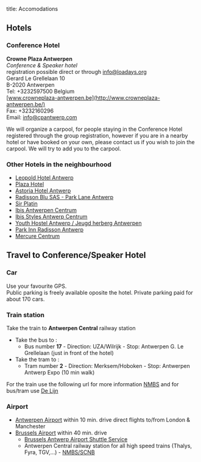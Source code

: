 title: Accomodations


## Hotels


### Conference Hotel

__Crowne Plaza Antwerpen__  
_Conference & Speaker hotel_  
registration possible direct or through [info@loadays.org](mailto:info@loadays.org)  
Gerard Le Grellelaan 10  
B-2020 Antwerpen  
Tel: +3232597500
Belgium  
[www.crowneplaza-antwerpen.be](http://www.crowneplaza-antwerpen.be/)  
Fax: +3232160296  
Email: [info@cpantwerp.com](info@cpantwerp.com)  

We will organize a carpool, for people staying in the Conference Hotel registered through the group registration, however if you are in a nearby hotel or have booked on your own, please contact us if you wish to join the carpool.
We will try to add you to the carpool.


### Other Hotels in the neighbourhood

-   [Leopold Hotel Antwerp](http://www.leopoldhotelantwerp.com/)
-   [Plaza Hotel](http://www.plaza.be)
-   [Astoria Hotel Antwerp](http://www.astoria-antwerp.com/)
-   [Radisson Blu SAS - Park Lane Antwerp](http://www.radissonblu.com/parklanehotel-antwerp)
-   [Sir Platin](http://www.sirplantin-antwerp.com)
-   [Ibis Antwerpen Centrum](http://www.ibishotel.com/nl/hotel-1453-ibis-antwerpen-centrum/)
-   [Ibis Styles Antwerp Centrum](http://www.ibis.com/gb/hotel-8023-ibis-styles-antwerpen-city-center-voorheen-all-seasons/index.shtml)
-   [Youth Hostel Antwerp / Jeugd herberg Antwerpen](http://www.vjh.be/antwerpen.htm)
-   [Park Inn Radisson Antwerp](http://www.parkinn.com/hotel-antwerpen)
-   [Mercure Centrum](http://www.mercure.com/nl/hotel-8094-hotel-mercure-antwerpen-centrum-opera/index.shtml)


## Travel to Conference/Speaker Hotel


### Car

Use your favourite GPS.  
Public parking is freely available oposite the hotel. 
Private parking paid for about 170 cars.  


### Train station

Take the train to __Antwerpen Central__ railway station

-   Take the bus to :
    -   Bus number __17__ - Direction: UZA/Wilrijk - Stop: Antwerpen G. Le Grellelaan (just in front of the hotel)
-   Take the tram to :
    -   Tram number __2__ - Direction: Merksem/Hoboken - Stop: Antwerpen Antwerp Expo (10 min walk)

For the train use the following url for more information [NMBS](http://www.belgianrail.be/) and for bus/tram use [De Lijn](http://www.delijn.be/)


### Airport 

-   [Antwerpen Airport](http://www.antwerp-airport.be/) within 10 min. drive direct flights to/from London & Manchester  
-   [Brussels Airport](http://www.brusselsairport.be/) within 40 min. drive
    -   [Brussels Antwerp Airport Shuttle Service](http://www.airportexpress.be/)
    -   Antwerpen Central railway station for all high speed trains (Thalys, Fyra, TGV,…) - [NMBS/SCNB](http://www.belgianrail.be/)
